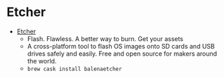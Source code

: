 # Etcher
- [Etcher](https://balena.io/etcher)
  -  Flash. Flawless. A better way to burn. Get your assets
  - A cross-platform tool to flash OS images onto SD cards and USB drives safely and easily. Free and open source for makers around the world.
  - `brew cask install balenaetcher`

